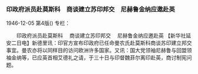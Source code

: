 ### 印政府派员赴莫斯科　商谈建立苏印邦交　尼赫鲁金纳应邀赴英

1946-12-05
第4版()
专栏：

　　印政府派员赴莫斯科
  　商谈建立苏印邦交
  　尼赫鲁金纳应邀赴英
    【新华社延安二日电】新德里讯：印官方宣布印政府已任命曼农氏赴莫斯科商谈苏印建立邦交事宜。曼农亦将以同样目的访问欧洲许多国家。又讯：国大党领袖尼赫鲁与回盟领袖金纳等，已应英首相艾德礼之请，于三十日与印督魏菲尔离印赴英，商讨制宪问题。
